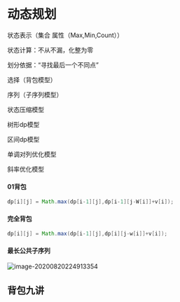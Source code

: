 # 动态规划

状态表示（集合 属性（Max,Min,Count））

状态计算：不从不漏，化整为零

划分依据：“寻找最后一个不同点”

选择（背包模型）

序列（子序列模型）

状态压缩模型

树形dp模型

区间dp模型

单调对列优化模型

斜率优化模型

#### 01背包

```java
dp[i][j] = Math.max(dp[i-1][j],dp[i-1][j-W[i]]+v[i]);
```

#### 完全背包

```java
dp[i][j] = Math.max(dp[i-1][j],dp[i][j-w[i]]+v[i]);
```

#### 最长公共子序列

![image-20200820224913354](C:\Users\admin\AppData\Roaming\Typora\typora-user-images\image-20200820224913354.png)

## 背包九讲